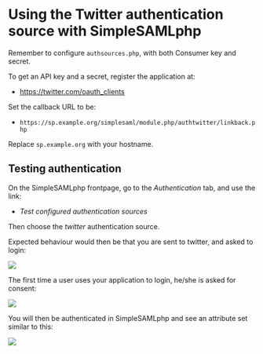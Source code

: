 Using the Twitter authentication source with SimpleSAMLphp
==========================================================

Remember to configure `authsources.php`, with both Consumer key and secret.

To get an API key and a secret, register the application at:

 * <https://twitter.com/oauth_clients>

Set the callback URL to be:

 * `https://sp.example.org/simplesaml/module.php/authtwitter/linkback.php`

Replace `sp.example.org` with your hostname.

## Testing authentication

On the SimpleSAMLphp frontpage, go to the *Authentication* tab, and use the link:

  * *Test configured authentication sources*

Then choose the *twitter* authentication source.

Expected behaviour would then be that you are sent to twitter, and asked to login:

![](https://clippings.erlang.no/ZZ2EE26BF6.jpg)

The first time a user uses your application to login, he/she is asked for consent:

![](https://clippings.erlang.no/ZZ6B18B5D9.jpg)

You will then be authenticated in SimpleSAMLphp and see an attribute set similar to this:

![](https://clippings.erlang.no/ZZ74A6835E.jpg)

